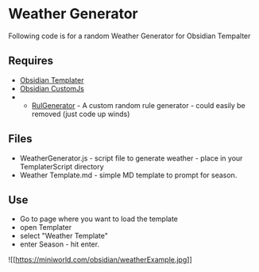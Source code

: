 # Weather Generator
Following code is for a random Weather Generator for Obsidian Tempalter

## Requires
- [Obsidian Templater](https://github.com/SilentVoid13/Templater)
- [Obsidian CustomJs](https://github.com/samlewis0602/obsidian-custom-js)
- - [RulGenerator](https://github.com/Syrkres/customJS) - A custom random rule generator - could easily be removed (just code up winds)

## Files
- WeatherGenerator.js - script file to generate weather - place in your TemplaterScript directory
- Weather Template.md - simple MD template to prompt for season.

## Use
- Go to page where you want to load the template
- open Templater
- select "Weather Template"
- enter Season - hit enter.

![[https://miniworld.com/obsidian/weatherExample.jpg]]
